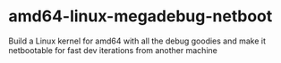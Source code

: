 # amd64-linux-megadebug-netboot
Build a Linux kernel for amd64 with all the debug goodies and make it netbootable for fast dev iterations from another machine
